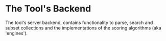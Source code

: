# The Tool's Backend
The tool's server backend, contains functionality to parse, search and subset collections and the implementations of the scoring algorithms (aka 'engines').

